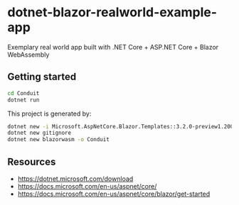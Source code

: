 # dotnet-blazor-realworld-example-app
Exemplary real world app built with .NET Core + ASP.NET Core + Blazor WebAssembly

## Getting started
```bash
cd Conduit
dotnet run
```

This project is generated by:
```bash
dotnet new -i Microsoft.AspNetCore.Blazor.Templates::3.2.0-preview1.20073.1
dotnet new gitignore
dotnet new blazorwasm -o Conduit
```

## Resources
- https://dotnet.microsoft.com/download
- https://docs.microsoft.com/en-us/aspnet/core/
- https://docs.microsoft.com/en-us/aspnet/core/blazor/get-started
